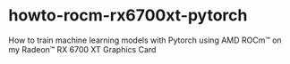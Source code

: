 # howto-rocm-rx6700xt-pytorch
How to train machine learning models with Pytorch using AMD ROCm™ on my Radeon™ RX 6700 XT Graphics Card
